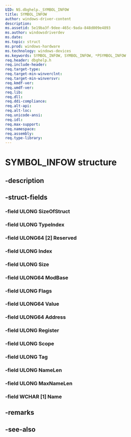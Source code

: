 ```yaml
---
UID: NS.dbghelp._SYMBOL_INFOW
title: SYMBOL_INFOW
author: windows-driver-content
description: 
ms.assetid: 5e19ba3f-9dee-465c-9ada-848d009e4893
ms.author: windowsdriverdev
ms.date: 
ms.topic: struct
ms.prod: windows-hardware
ms.technology: windows-devices
ms.keywords: SYMBOL_INFOW, SYMBOL_INFOW, *PSYMBOL_INFOW
req.header: dbghelp.h
req.include-header:
req.target-type:
req.target-min-winverclnt:
req.target-min-winversvr:
req.kmdf-ver:
req.umdf-ver:
req.lib:
req.dll:
req.ddi-compliance:
req.alt-api:
req.alt-loc:
req.unicode-ansi:
req.idl:
req.max-support:
req.namespace:
req.assembly:
req.type-library:
---
```


# SYMBOL_INFOW structure

## -description



## -struct-fields

### -field ULONG SizeOfStruct			
 	
### -field ULONG TypeIndex			
 	
### -field ULONG64 [2] Reserved			
 	
### -field ULONG Index			
 	
### -field ULONG Size			
 	
### -field ULONG64 ModBase			
 	
### -field ULONG Flags			
 	
### -field ULONG64 Value			
 	
### -field ULONG64 Address			
 	
### -field ULONG Register			
 	
### -field ULONG Scope			
 	
### -field ULONG Tag			
 	
### -field ULONG NameLen			
 	
### -field ULONG MaxNameLen			
 	
### -field WCHAR [1] Name			
 	
## -remarks

## -see-also